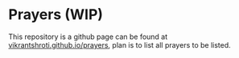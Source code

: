 # Prayers (WIP)

This repository is a github page can be found at [vikrantshroti.github.io/prayers](https://bit.ly/3ZsAPva), plan is to list all prayers to be listed.
